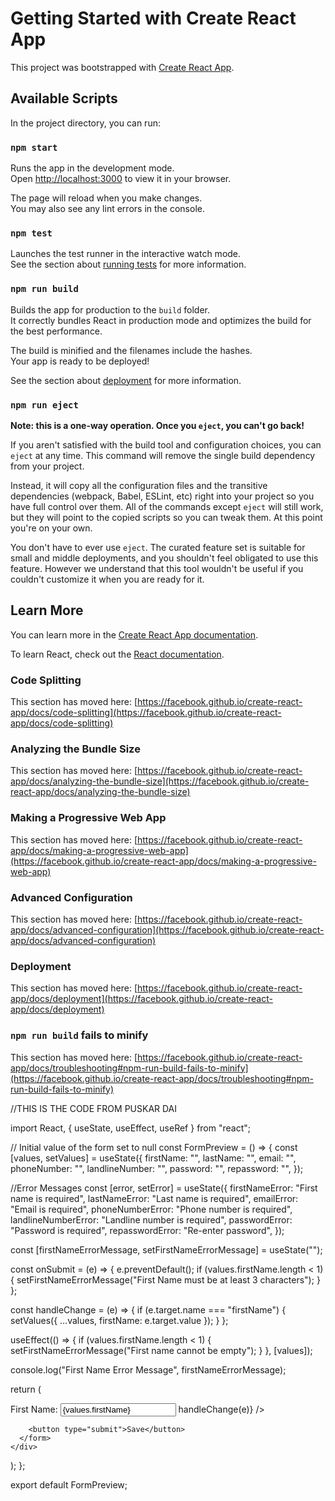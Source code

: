 # Getting Started with Create React App

This project was bootstrapped with [Create React App](https://github.com/facebook/create-react-app).

## Available Scripts

In the project directory, you can run:

### `npm start`

Runs the app in the development mode.\
Open [http://localhost:3000](http://localhost:3000) to view it in your browser.

The page will reload when you make changes.\
You may also see any lint errors in the console.

### `npm test`

Launches the test runner in the interactive watch mode.\
See the section about [running tests](https://facebook.github.io/create-react-app/docs/running-tests) for more information.

### `npm run build`

Builds the app for production to the `build` folder.\
It correctly bundles React in production mode and optimizes the build for the best performance.

The build is minified and the filenames include the hashes.\
Your app is ready to be deployed!

See the section about [deployment](https://facebook.github.io/create-react-app/docs/deployment) for more information.

### `npm run eject`

**Note: this is a one-way operation. Once you `eject`, you can't go back!**

If you aren't satisfied with the build tool and configuration choices, you can `eject` at any time. This command will remove the single build dependency from your project.

Instead, it will copy all the configuration files and the transitive dependencies (webpack, Babel, ESLint, etc) right into your project so you have full control over them. All of the commands except `eject` will still work, but they will point to the copied scripts so you can tweak them. At this point you're on your own.

You don't have to ever use `eject`. The curated feature set is suitable for small and middle deployments, and you shouldn't feel obligated to use this feature. However we understand that this tool wouldn't be useful if you couldn't customize it when you are ready for it.

## Learn More

You can learn more in the [Create React App documentation](https://facebook.github.io/create-react-app/docs/getting-started).

To learn React, check out the [React documentation](https://reactjs.org/).

### Code Splitting

This section has moved here: [https://facebook.github.io/create-react-app/docs/code-splitting](https://facebook.github.io/create-react-app/docs/code-splitting)

### Analyzing the Bundle Size

This section has moved here: [https://facebook.github.io/create-react-app/docs/analyzing-the-bundle-size](https://facebook.github.io/create-react-app/docs/analyzing-the-bundle-size)

### Making a Progressive Web App

This section has moved here: [https://facebook.github.io/create-react-app/docs/making-a-progressive-web-app](https://facebook.github.io/create-react-app/docs/making-a-progressive-web-app)

### Advanced Configuration

This section has moved here: [https://facebook.github.io/create-react-app/docs/advanced-configuration](https://facebook.github.io/create-react-app/docs/advanced-configuration)

### Deployment

This section has moved here: [https://facebook.github.io/create-react-app/docs/deployment](https://facebook.github.io/create-react-app/docs/deployment)

### `npm run build` fails to minify

This section has moved here: [https://facebook.github.io/create-react-app/docs/troubleshooting#npm-run-build-fails-to-minify](https://facebook.github.io/create-react-app/docs/troubleshooting#npm-run-build-fails-to-minify)

//THIS IS THE CODE FROM PUSKAR DAI

import React, { useState, useEffect, useRef } from "react";

// Initial value of the form set to null
const FormPreview = () => {
const [values, setValues] = useState({
firstName: "",
lastName: "",
email: "",
phoneNumber: "",
landlineNumber: "",
password: "",
repassword: "",
});

//Error Messages
const [error, setError] = useState({
firstNameError: "First name is required",
lastNameError: "Last name is required",
emailError: "Email is required",
phoneNumberError: "Phone number is required",
landlineNumberError: "Landline number is required",
passwordError: "Password is required",
repasswordError: "Re-enter password",
});

const [firstNameErrorMessage, setFirstNameErrorMessage] = useState("");

const onSubmit = (e) => {
e.preventDefault();
if (values.firstName.length < 1) {
setFirstNameErrorMessage("First Name must be at least 3 characters");
}
};

const handleChange = (e) => {
if (e.target.name === "firstName") {
setValues({ ...values, firstName: e.target.value });
}
};

useEffect(() => {
if (values.firstName.length < 1) {
setFirstNameErrorMessage("First name cannot be empty");
}
}, [values]);

console.log("First Name Error Message", firstNameErrorMessage);

return (
<div>
<form onSubmit={onSubmit}>
<label>First Name: </label>
<input
id="first_name"
type="text"
name="firstName"
value={values.firstName}
onChange={(e) => handleChange(e)}
/>

        <button type="submit">Save</button>
      </form>
    </div>

);
};

export default FormPreview;
